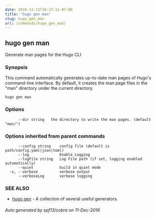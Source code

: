 ```yaml
---
date: 2016-12-11T16:37:11-07:00
title: "hugo gen man"
slug: hugo_gen_man
url: /commands/hugo_gen_man/
---
```

## hugo gen man

Generate man pages for the Hugo CLI

### Synopsis


This command automatically generates up-to-date man pages of Hugo's
command-line interface.  By default, it creates the man page files
in the "man" directory under the current directory.

```
hugo gen man
```

### Options

```
      --dir string   the directory to write the man pages. (default "man/")
```

### Options inherited from parent commands

```
      --config string    config file (default is path/config.yaml|json|toml)
      --log              Enable Logging
      --logFile string   Log File path (if set, logging enabled automatically)
      --quiet            build in quiet mode
  -v, --verbose          verbose output
      --verboseLog       verbose logging
```

### SEE ALSO
* [hugo gen](/commands/hugo_gen/)	 - A collection of several useful generators.

###### Auto generated by spf13/cobra on 11-Dec-2016
